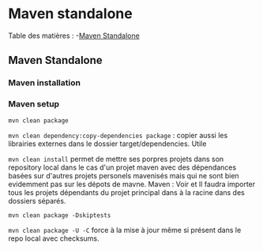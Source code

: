 # Maven standalone

Table des matières :
-[Maven Standalone](#maven-standalone)

## Maven Standalone
### Maven installation
### Maven setup

`mvn clean package`

`mvn clean dependency:copy-dependencies package`  : copier aussi les librairies externes dans le dossier target/dependencies. Utile

`mvn clean install`   permet de mettre ses porpres projets dans son repository local dans le cas d'un projet maven avec des dépendances basées sur d'autres projets personels mavenisés mais qui ne sont bien evidemment pas sur les dépots de mavne.
Maven : Voir <dependency-management>  et <plugin-management> <modules>
Il faudra importer tous les projets dépendants du projet principal dans à la racine dans des dossiers séparés.

`mvn clean package -Dskiptests`


`mvn clean package -U -C` force à la mise à jour même si présent dans le repo local avec checksums.